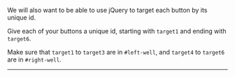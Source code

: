 <div class="challenge-instructions bootstrap"><div><section id="description">
<p>We will also want to be able to use jQuery to target each button by its unique id.</p>
<p>Give each of your buttons a unique id, starting with <code>target1</code> and ending with <code>target6</code>.</p>
<p>Make sure that <code>target1</code> to <code>target3</code> are in <code>#left-well</code>, and <code>target4</code> to <code>target6</code> are in <code>#right-well</code>.</p>
</section></div><hr/></div>